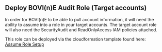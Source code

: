 Deploy BOVI(n)E Audit Role (Target accounts)
--------------------------
In order for BOVI(n)E to be able to pull account information, it will need the ability to assume into a role in your target accounts. The target account role will also need the SecurityAudit and ReadOnlyAccess IAM policies attached.

This role can be deployed via the cloudformation template found here: [Assume Role Setup](../tools/assume-role-cf.yml)
